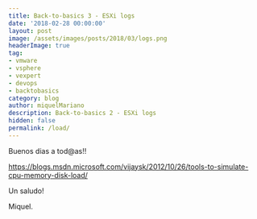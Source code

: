 ```yaml
---
title: Back-to-basics 3 - ESXi logs
date: '2018-02-28 00:00:00'
layout: post
image: /assets/images/posts/2018/03/logs.png
headerImage: true
tag:
- vmware
- vsphere
- vexpert
- devops
- backtobasics
category: blog
author: miquelMariano
description: Back-to-basics 2 - ESXi logs
hidden: false
permalink: /load/
---
```



Buenos dias a tod@as!!

https://blogs.msdn.microsoft.com/vijaysk/2012/10/26/tools-to-simulate-cpu-memory-disk-load/



Un saludo!

Miquel.


